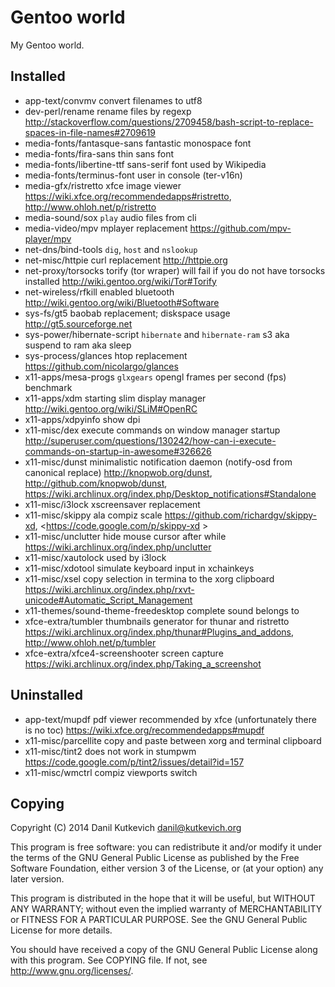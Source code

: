 Gentoo world
============

My Gentoo world.

Installed
---------

* app-text/convmv                    convert filenames to utf8
* dev-perl/rename                    rename files by regexp <http://stackoverflow.com/questions/2709458/bash-script-to-replace-spaces-in-file-names#2709619>
* media-fonts/fantasque-sans         fantastic monospace font
* media-fonts/fira-sans              thin sans font
* media-fonts/libertine-ttf          sans-serif font used by Wikipedia
* media-fonts/terminus-font          user in console (ter-v16n)
* media-gfx/ristretto                xfce image viewer <https://wiki.xfce.org/recommendedapps#ristretto>, <http://www.ohloh.net/p/ristretto>
* media-sound/sox                    `play` audio files from cli
* media-video/mpv                    mplayer replacement <https://github.com/mpv-player/mpv>
* net-dns/bind-tools                 `dig`, `host` and `nslookup`
* net-misc/httpie                    curl replacement <http://httpie.org>
* net-proxy/torsocks                 torify (tor wraper) will fail if you do not have torsocks installed <http://wiki.gentoo.org/wiki/Tor#Torify>
* net-wireless/rfkill                enabled bluetooth <http://wiki.gentoo.org/wiki/Bluetooth#Software>
* sys-fs/gt5                         baobab replacement; diskspace usage <http://gt5.sourceforge.net>
* sys-power/hibernate-script         `hibernate` and `hibernate-ram` s3 aka suspend to ram aka sleep
* sys-process/glances                htop replacement <https://github.com/nicolargo/glances>
* x11-apps/mesa-progs                `glxgears` opengl frames per second (fps) benchmark
* x11-apps/xdm                       starting slim display manager <http://wiki.gentoo.org/wiki/SLiM#OpenRC>
* x11-apps/xdpyinfo                  show dpi
* x11-misc/dex                       execute commands on window manager startup <http://superuser.com/questions/130242/how-can-i-execute-commands-on-startup-in-awesome#326626>
* x11-misc/dunst                     minimalistic notification daemon (notify-osd from canonical replace) <http://knopwob.org/dunst>, <http://github.com/knopwob/dunst>, <https://wiki.archlinux.org/index.php/Desktop_notifications#Standalone>
* x11-misc/i3lock                    xscreensaver replacement
* x11-misc/skippy                    ala compiz scale <https://github.com/richardgv/skippy-xd>, <https://code.google.com/p/skippy-xd >
* x11-misc/unclutter                 hide mouse cursor after while <https://wiki.archlinux.org/index.php/unclutter>
* x11-misc/xautolock                 used by i3lock
* x11-misc/xdotool                   simulate keyboard input in xchainkeys
* x11-misc/xsel                      copy selection in termina to the xorg clipboard <https://wiki.archlinux.org/index.php/rxvt-unicode#Automatic_Script_Management>
* x11-themes/sound-theme-freedesktop complete sound belongs to
* xfce-extra/tumbler                 thumbnails generator for thunar and ristretto <https://wiki.archlinux.org/index.php/thunar#Plugins_and_addons>, <http://www.ohloh.net/p/tumbler>
* xfce-extra/xfce4-screenshooter     screen capture <https://wiki.archlinux.org/index.php/Taking_a_screenshot>

Uninstalled
-----------

* app-text/mupdf             pdf viewer recommended by xfce (unfortunately there is no toc) <https://wiki.xfce.org/recommendedapps#mupdf>
* x11-misc/parcellite            copy and paste between xorg and terminal clipboard
* x11-misc/tint2             does not work in stumpwm <https://code.google.com/p/tint2/issues/detail?id=157>
* x11-misc/wmctrl                compiz viewports switch

Copying
-------

Copyright (C) 2014 Danil Kutkevich <danil@kutkevich.org>

This program is free software: you can redistribute it and/or modify
it under the terms of the GNU General Public License as published by
the Free Software Foundation, either version 3 of the License, or
(at your option) any later version.

This program is distributed in the hope that it will be useful,
but WITHOUT ANY WARRANTY; without even the implied warranty of
MERCHANTABILITY or FITNESS FOR A PARTICULAR PURPOSE.  See the
GNU General Public License for more details.

You should have received a copy of the GNU General Public License
along with this program. See COPYING file.
If not, see <http://www.gnu.org/licenses/>.

